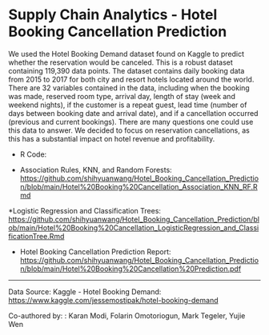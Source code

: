 # Supply Chain Analytics - Hotel Booking Cancellation Prediction
 
We used the Hotel Booking Demand dataset found on Kaggle to predict whether the reservation would be canceled. This is a robust dataset containing 119,390 data points. The dataset contains daily booking data from 2015 to 2017 for both city and resort hotels located around the world. There are 32 variables contained in the data, including when the booking was made, reserved room type, arrival day, length of stay (week and weekend nights), if the customer is a repeat guest, lead time (number of days between booking date and arrival date), and if a cancellation occurred (previous and current bookings). There are many questions one could use this data to answer. We decided to focus on reservation cancellations, as this has a substantial impact on hotel revenue and profitability. 


- R Code: 

 * Association Rules, KNN, and Random Forests: https://github.com/shihyuanwang/Hotel_Booking_Cancellation_Prediction/blob/main/Hotel%20Booking%20Cancellation_Association_KNN_RF.Rmd

 *Logistic Regression and Classification Trees: https://github.com/shihyuanwang/Hotel_Booking_Cancellation_Prediction/blob/main/Hotel%20Booking%20Cancellation_LogisticRegression_and_ClassificationTree.Rmd

- Hotel Booking Cancellation Prediction Report: https://github.com/shihyuanwang/Hotel_Booking_Cancellation_Prediction/blob/main/Hotel%20Booking%20Cancellation%20Prediction.pdf

---------------------------------------------------------------
Data Source: Kaggle - Hotel Booking Demand: https://www.kaggle.com/jessemostipak/hotel-booking-demand

Co-authored by: : Karan Modi, Folarin Omotoriogun, Mark Tegeler, Yujie Wen

